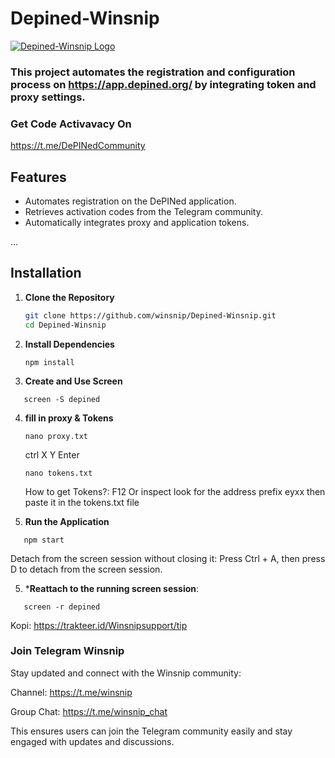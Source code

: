 # Depined-Winsnip

[![Depined-Winsnip Logo](https://i.postimg.cc/q7Hp34wg/IMG-20250115-094932-074.jpg)](https://postimg.cc/9D1333vj)

### This project automates the registration and configuration process on https://app.depined.org/ by integrating token and proxy settings.

### Get Code Activavacy On
https://t.me/DePINedCommunity

## Features
- Automates registration on the DePINed application.
- Retrieves activation codes from the Telegram community.
- Automatically integrates proxy and application tokens.

...

## Installation

1. **Clone the Repository**
   ```bash
   git clone https://github.com/winsnip/Depined-Winsnip.git
   cd Depined-Winsnip
   ```
2. **Install Dependencies**
   ```
   npm install
   ```
3. **Create and Use Screen**
```
   screen -S depined
```
4. **fill in proxy & Tokens**
   ```
   nano proxy.txt
   ```
   ctrl X Y Enter
   ```
   nano tokens.txt
   ```
   How to get Tokens?:
   F12 Or inspect look for the address prefix eyxx then paste it in the tokens.txt file

4. **Run the Application**
```
   npm start
```

Detach from the screen session without closing it: Press Ctrl + A, then press D to detach from the screen session.

5. ***Reattach to the running screen session**:
```
   screen -r depined
```

Kopi: https://trakteer.id/Winsnipsupport/tip

### **Join Telegram Winsnip**

Stay updated and connect with the Winsnip community:

Channel: https://t.me/winsnip

Group Chat: https://t.me/winsnip_chat


This ensures users can join the Telegram community easily and stay engaged with updates and discussions.


